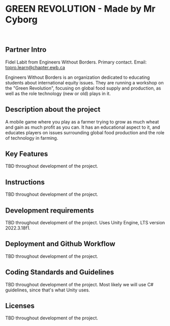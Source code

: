 # GREEN REVOLUTION - Made by Mr Cyborg
​
## Partner Intro
Fidel Labit from Engineers Without Borders. Primary contact. Email: topro.learn@chapter.ewb.ca

Engineers Without Borders is an organization dedicated to educating students about international equity issues. They are running a workshop on the "Green Revolution", focusing on global food supply and production, as well as the role technology (new or old) plays in it.

## Description about the project
A mobile game where you play as a farmer trying to grow as much wheat and gain as much profit as you can. It has an educational aspect to it, and educates players on issues surrounding global food production and the role of technology in farming.
​
## Key Features
TBD throughout development of the project.
​
## Instructions
TBD throughout development of the project.
 
## Development requirements
TBD throughout development of the project. Uses Unity Engine, LTS version 2022.3.18f1.
 
## Deployment and Github Workflow
​TBD throughout development of the project.

 ## Coding Standards and Guidelines
TBD throughout development of the project. Most likely we will use C# guidelines, since that's what Unity uses.
​
 ## Licenses 
TBD throughout development of the project.
